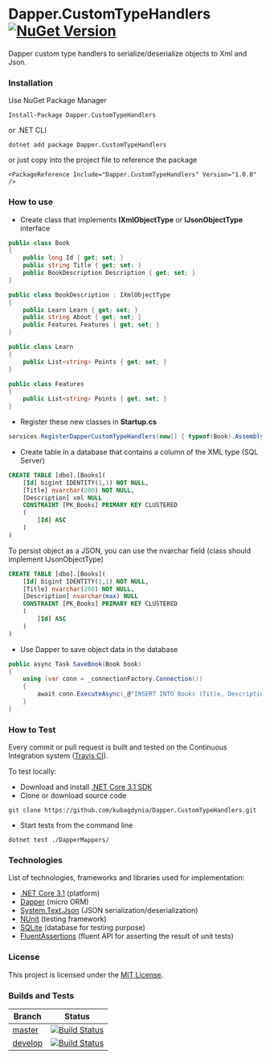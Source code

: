 # Dapper.CustomTypeHandlers [![NuGet Version](https://img.shields.io/nuget/v/Dapper.CustomTypeHandlers.svg?style=flat)](https://www.nuget.org/packages/Dapper.CustomTypeHandlers/) 

Dapper custom type handlers to serialize/deserialize objects to Xml and Json.

### Installation
Use NuGet Package Manager
```
Install-Package Dapper.CustomTypeHandlers
```
or .NET CLI
```
dotnet add package Dapper.CustomTypeHandlers
```

or just copy into the project file to reference the package
```
<PackageReference Include="Dapper.CustomTypeHandlers" Version="1.0.0" />
```

### How to use
- Create class that implements **IXmlObjectType** or **IJsonObjectType** interface
```csharp
public class Book
{
	public long Id { get; set; }
	public string Title { get; set; }
	public BookDescription Description { get; set; }
}

public class BookDescription : IXmlObjectType
{
	public Learn Learn { get; set; }
	public string About { get; set; }
	public Features Features { get; set; }
}

public class Learn
{
	public List<string> Points { get; set; }
}

public class Features
{
	public List<string> Points { get; set; }
}
```
- Register these new classes in **Startup.cs**
```csharp
services.RegisterDapperCustomTypeHandlers(new[] { typeof(Book).Assembly });
```
- Create table in a database that contains a column of the XML type (SQL Server)
```sql
CREATE TABLE [dbo].[Books](
	[Id] bigint IDENTITY(1,1) NOT NULL,
	[Title] nvarchar(200) NOT NULL,
	[Description] xml NULL
	CONSTRAINT [PK_Books] PRIMARY KEY CLUSTERED
	(
		[Id] ASC
	)
)
```
To persist object as a JSON,  you can use the nvarchar field (class should implement IJsonObjectType)
```sql
CREATE TABLE [dbo].[Books](
	[Id] bigint IDENTITY(1,1) NOT NULL,
	[Title] nvarchar(200) NOT NULL,
	[Description] nvarchar(max) NULL
	CONSTRAINT [PK_Books] PRIMARY KEY CLUSTERED
	(
		[Id] ASC
	)
)
```

- Use Dapper to save object data in the database
```csharp
public async Task SaveBook(Book book)
{
	using (var conn = _connectionFactory.Connection())
	{
		await conn.ExecuteAsync(_@"INSERT INTO Books (Title, Description) VALUES (@Title, @Description)", book);
	}
}
```

### How to Test
Every commit or pull request is built and tested on the Continuous Integration system ([Travis CI](https://travis-ci.com/kubagdynia/Dapper.CustomTypeHandlers/branches)).

To test locally:
- Download and install [.NET Core 3.1 SDK](https://dotnet.microsoft.com/download)
- Clone or download source code
```
git clone https://github.com/kubagdynia/Dapper.CustomTypeHandlers.git
```
- Start tests from the command line
```
dotnet test ./DapperMappers/
```

### Technologies
List of technologies, frameworks and libraries used for implementation:
- [.NET Core 3.1](https://dotnet.microsoft.com/download) (platform)
- [Dapper](https://github.com/StackExchange/Dapper) (micro ORM)
- [System.Text.Json](https://www.nuget.org/packages/System.Text.Json) (JSON serialization/deserialization)
- [NUnit](https://nunit.org/) (testing framework)
- [SQLite](https://www.sqlite.org/) (database for testing purpose)
- [FluentAssertions](https://github.com/fluentassertions/fluentassertions) (fluent API for asserting the result of unit tests)

### License
This project is licensed under the [MIT License](https://opensource.org/licenses/MIT).

### Builds and Tests
| Branch       | Status      |
|--------------|-------------|
| [master](https://travis-ci.com/kubagdynia/Dapper.CustomTypeHandlers/branches)       | [![Build Status](https://travis-ci.com/kubagdynia/Dapper.CustomTypeHandlers.svg?branch=master)](https://travis-ci.com/kubagdynia/CustomTypeHandlers)|
| [develop](https://travis-ci.com/kubagdynia/Dapper.CustomTypeHandlers/branches)       | [![Build Status](https://travis-ci.com/kubagdynia/Dapper.CustomTypeHandlers.svg?branch=develop)](https://travis-ci.com/kubagdynia/CustomTypeHandlers)|
